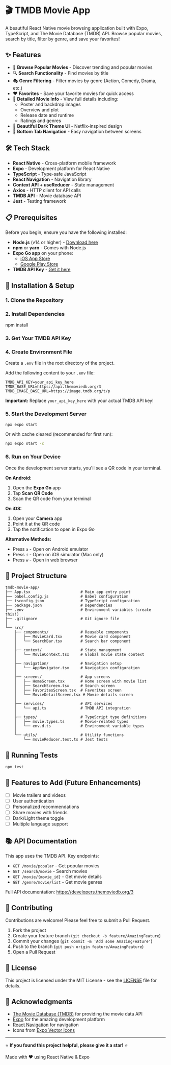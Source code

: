 # 🎬 TMDB Movie App

A beautiful React Native movie browsing application built with Expo, TypeScript, and The Movie Database (TMDB) API. Browse popular movies, search by title, filter by genre, and save your favorites!



## ✨ Features

- 📱 **Browse Popular Movies** - Discover trending and popular movies
- 🔍 **Search Functionality** - Find movies by title
- 🎭 **Genre Filtering** - Filter movies by genre (Action, Comedy, Drama, etc.)
- ❤️ **Favorites** - Save your favorite movies for quick access
- 📄 **Detailed Movie Info** - View full details including:
  - Poster and backdrop images
  - Overview and plot
  - Release date and runtime
  - Ratings and genres
- 🎨 **Beautiful Dark Theme UI** - Netflix-inspired design
- 📲 **Bottom Tab Navigation** - Easy navigation between screens



## 🛠️ Tech Stack

- **React Native** - Cross-platform mobile framework
- **Expo** - Development platform for React Native
- **TypeScript** - Type-safe JavaScript
- **React Navigation** - Navigation library
- **Context API + useReducer** - State management
- **Axios** - HTTP client for API calls
- **TMDB API** - Movie database API
- **Jest** - Testing framework

## 📋 Prerequisites

Before you begin, ensure you have the following installed:

- **Node.js** (v14 or higher) - [Download here](https://nodejs.org/)
- **npm** or **yarn** - Comes with Node.js
- **Expo Go app** on your phone:
  - [iOS App Store](https://apps.apple.com/app/expo-go/id982107779)
  - [Google Play Store](https://play.google.com/store/apps/details?id=host.exp.exponent)
- **TMDB API Key** - [Get it here](https://www.themoviedb.org/settings/api)

## 🚀 Installation & Setup

### 1. Clone the Repository

### 2. Install Dependencies
npm install

### 3. Get Your TMDB API Key

### 4. Create Environment File

Create a `.env` file in the root directory of the project.

Add the following content to your `.env` file:

```env
TMDB_API_KEY=your_api_key_here
TMDB_BASE_URL=https://api.themoviedb.org/3
TMDB_IMAGE_BASE_URL=https://image.tmdb.org/t/p
```

**Important:** Replace `your_api_key_here` with your actual TMDB API key!

### 5. Start the Development Server

```bash
npx expo start
```

Or with cache cleared (recommended for first run):

```bash
npx expo start -c
```

### 6. Run on Your Device

Once the development server starts, you'll see a QR code in your terminal.

**On Android:**
1. Open the **Expo Go** app
2. Tap **Scan QR Code**
3. Scan the QR code from your terminal

**On iOS:**
1. Open your **Camera** app
2. Point it at the QR code
3. Tap the notification to open in Expo Go

**Alternative Methods:**
- Press `a` - Open on Android emulator
- Press `i` - Open on iOS simulator (Mac only)
- Press `w` - Open in web browser

## 📁 Project Structure

```
tmdb-movie-app/
├── App.tsx                      # Main app entry point
├── babel.config.js              # Babel configuration
├── tsconfig.json                # TypeScript configuration
├── package.json                 # Dependencies
├── .env                         # Environment variables (create this!)
├── .gitignore                   # Git ignore file
│
└── src/
    ├── components/              # Reusable components
    │   ├── MovieCard.tsx        # Movie card component
    │   └── SearchBar.tsx        # Search bar component
    │
    ├── context/                 # State management
    │   └── MovieContext.tsx     # Global movie state context
    │
    ├── navigation/              # Navigation setup
    │   └── AppNavigator.tsx     # Navigation configuration
    │
    ├── screens/                 # App screens
    │   ├── HomeScreen.tsx       # Home screen with movie list
    │   ├── SearchScreen.tsx     # Search screen
    │   ├── FavoritesScreen.tsx  # Favorites screen
    │   └── MovieDetailScreen.tsx # Movie details screen
    │
    ├── services/                # API services
    │   └── api.ts               # TMDB API integration
    │
    ├── types/                   # TypeScript type definitions
    │   ├── movie.types.ts       # Movie-related types
    │   └── env.d.ts             # Environment variable types
    │
    └── utils/                   # Utility functions
        └── movieReducer.test.ts # Jest tests
```

## 🧪 Running Tests

```bash
npm test
```

## 🌟 Features to Add (Future Enhancements)


- [ ] Movie trailers and videos
- [ ] User authentication
- [ ] Personalized recommendations
- [ ] Share movies with friends
- [ ] Dark/Light theme toggle
- [ ] Multiple language support

## 📚 API Documentation

This app uses the TMDB API. Key endpoints:

- `GET /movie/popular` - Get popular movies
- `GET /search/movie` - Search movies
- `GET /movie/{movie_id}` - Get movie details
- `GET /genre/movie/list` - Get movie genres

Full API documentation: https://developers.themoviedb.org/3

## 🤝 Contributing

Contributions are welcome! Please feel free to submit a Pull Request.

1. Fork the project
2. Create your feature branch (`git checkout -b feature/AmazingFeature`)
3. Commit your changes (`git commit -m 'Add some AmazingFeature'`)
4. Push to the branch (`git push origin feature/AmazingFeature`)
5. Open a Pull Request

## 📝 License

This project is licensed under the MIT License - see the [LICENSE](LICENSE) file for details.

## 🙏 Acknowledgments

- [The Movie Database (TMDB)](https://www.themoviedb.org/) for providing the movie data API
- [Expo](https://expo.dev/) for the amazing development platform
- [React Navigation](https://reactnavigation.org/) for navigation
- Icons from [Expo Vector Icons](https://icons.expo.fyi/)



---

⭐ **If you found this project helpful, please give it a star!** ⭐

Made with ❤️ using React Native & Expo
